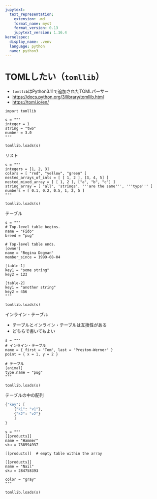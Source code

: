 ```yaml
---
jupytext:
  text_representation:
    extension: .md
    format_name: myst
    format_version: 0.13
    jupytext_version: 1.16.4
kernelspec:
  display_name: .venv
  language: python
  name: python3
---
```


# TOMLしたい（`tomllib`）

- `tomllib`はPython3.11で追加されたTOMLパーサー
- https://docs.python.org/3/library/tomllib.html
- https://toml.io/en/

```{code-cell} ipython3
import tomllib
```

```{code-cell} ipython3
s = """
integer = 1
string = "two"
number = 3.0
"""

tomllib.loads(s)
```

リスト

```{code-cell} ipython3
s = """
integers = [1, 2, 3]
colors = [ "red", "yellow", "green" ]
nested_arrays_of_ints = [ [ 1, 2 ], [3, 4, 5] ]
nested_mixed_array = [ [ 1, 2 ], ["a", "b", "c"] ]
string_array = [ "all", 'strings', '''are the same''', '''type''' ]
numbers = [ 0.1, 0.2, 0.5, 1, 2, 5 ]
"""

tomllib.loads(s)
```

テーブル

```{code-cell} ipython3
s = """
# Top-level table begins.
name = "Fido"
breed = "pug"

# Top-level table ends.
[owner]
name = "Regina Dogman"
member_since = 1999-08-04

[table-1]
key1 = "some string"
key2 = 123

[table-2]
key1 = "another string"
key2 = 456
"""

tomllib.loads(s)
```

インライン・テーブル

- テーブルとインライン・テーブルは互換性がある
- どちらで書いてもよい

```{code-cell} ipython3
s = """
# インライン・テーブル
name = { first = "Tom", last = "Preston-Werner" }
point = { x = 1, y = 2 }

# テーブル
[animal]
type.name = "pug" 
"""

tomllib.loads(s)
```

テーブルの中の配列

```python
{"key": [
    {"k1": "v1"},
    {"k2": "v2"}
    ]
}
```    

```{code-cell} ipython3
s = """
[[products]]
name = "Hammer"
sku = 738594937

[[products]]  # empty table within the array

[[products]]
name = "Nail"
sku = 284758393

color = "gray"
"""

tomllib.loads(s)
```
